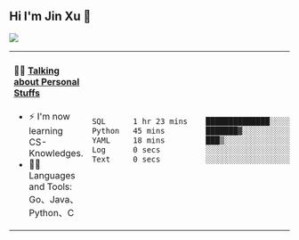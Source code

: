 
## Hi I'm Jin Xu 👋
![](https://komarev.com/ghpvc/?username=jiayouxujin&color=brightgreen&label=PROFILE+VIEWS)



<table align="center">
<tr>
<td valign="top" width="60%">

#### 🏋️‍♀️ <a href="https://github.com/jiayouxujin" target="_blank">Talking about Personal Stuffs</a>
<!-- recent_releases starts -->

- ⚡  I'm now learning CS-Knowledges.  
- 🏊‍♂️ Languages and Tools: Go、Java、Python、C
<!-- recent_releases ends -->
</td>
<td>
 
<!--START_SECTION:waka-->

```txt
SQL      1 hr 23 mins    ██████████████░░░░░░░░░░░   56.30 %
Python   45 mins         ███████▓░░░░░░░░░░░░░░░░░   30.81 %
YAML     18 mins         ███▒░░░░░░░░░░░░░░░░░░░░░   12.74 %
Log      0 secs          ░░░░░░░░░░░░░░░░░░░░░░░░░   00.14 %
Text     0 secs          ░░░░░░░░░░░░░░░░░░░░░░░░░   00.02 %
```

<!--END_SECTION:waka-->
 
</td>
</tr>
</table>





